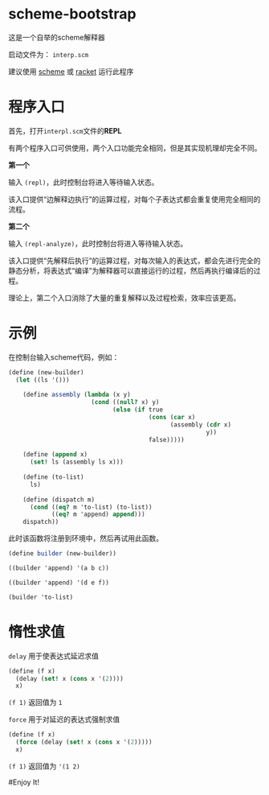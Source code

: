 # scheme-bootstrap

这是一个自举的scheme解释器

启动文件为： `interp.scm`

建议使用 [scheme](http://www.gnu.org/software/mit-scheme/) 或 [racket](http://racket-lang.org/) 运行此程序


# 程序入口

首先，打开`interpl.scm`文件的**REPL**


有两个程序入口可供使用，两个入口功能完全相同，但是其实现机理却完全不同。


**第一个**


输入 `(repl)`，此时控制台将进入等待输入状态。

该入口提供“边解释边执行”的运算过程，对每个子表达式都会重复使用完全相同的流程。

**第二个**

输入 `(repl-analyze)`，此时控制台将进入等待输入状态。

该入口提供“先解释后执行”的运算过程，对每次输入的表达式，都会先进行完全的静态分析，将表达式“编译”为解释器可以直接运行的过程，然后再执行编译后的过程。

理论上，第二个入口消除了大量的重复解释以及过程检索，效率应该更高。

# 示例

在控制台输入scheme代码，例如：

```scheme
(define (new-builder)
  (let ((ls '()))
    
    (define assembly (lambda (x y)
                       (cond ((null? x) y)
                             (else (if true
                                       (cons (car x)
                                             (assembly (cdr x)
                                                       y))
                                       false)))))
    
    (define (append x)
      (set! ls (assembly ls x)))
    
    (define (to-list)
      ls)
    
    (define (dispatch m)
      (cond ((eq? m 'to-list) (to-list))
            ((eq? m 'append) append)))
    dispatch))
```

此时该函数将注册到环境中，然后再试用此函数。

```scheme
(define builder (new-builder))

((builder 'append) '(a b c))

((builder 'append) '(d e f))

(builder 'to-list)
```

# 惰性求值

`delay` 用于使表达式延迟求值

```scheme
(define (f x)
  (delay (set! x (cons x '(2))))
  x)
```

`(f 1)` 返回值为 `1`

`force` 用于对延迟的表达式强制求值

```scheme
(define (f x)
  (force (delay (set! x (cons x '(2)))))
  x)
```
`(f 1)` 返回值为 `'(1 2)`


#Enjoy It!
